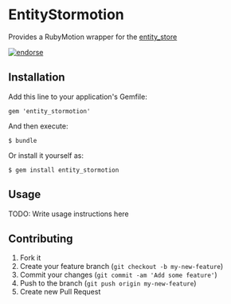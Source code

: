 # EntityStormotion

Provides a RubyMotion wrapper for the [entity_store](http://github.com/adambird/entity_store.git)

[![endorse](https://api.coderwall.com/adambird/endorsecount.png)](https://coderwall.com/adambird)

## Installation

Add this line to your application's Gemfile:

    gem 'entity_stormotion'

And then execute:

    $ bundle

Or install it yourself as:

    $ gem install entity_stormotion

## Usage

TODO: Write usage instructions here

## Contributing

1. Fork it
2. Create your feature branch (`git checkout -b my-new-feature`)
3. Commit your changes (`git commit -am 'Add some feature'`)
4. Push to the branch (`git push origin my-new-feature`)
5. Create new Pull Request
